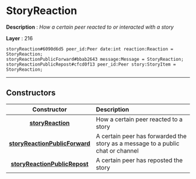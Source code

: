 # StoryReaction

**Description** : *How a certain peer reacted to or interacted with a story*

**Layer** : 216

```tl
storyReaction#6090d6d5 peer_id:Peer date:int reaction:Reaction = StoryReaction;
storyReactionPublicForward#bbab2643 message:Message = StoryReaction;
storyReactionPublicRepost#cfcd0f13 peer_id:Peer story:StoryItem = StoryReaction;
```

---

## Constructors

| Constructor | Description |
| :---: | :--- |
| [**storyReaction**](constructor/storyReaction) | How a certain peer reacted to a story |
| [**storyReactionPublicForward**](constructor/storyReactionPublicForward) | A certain peer has forwarded the story as a message to a public chat or channel |
| [**storyReactionPublicRepost**](constructor/storyReactionPublicRepost) | A certain peer has reposted the story |